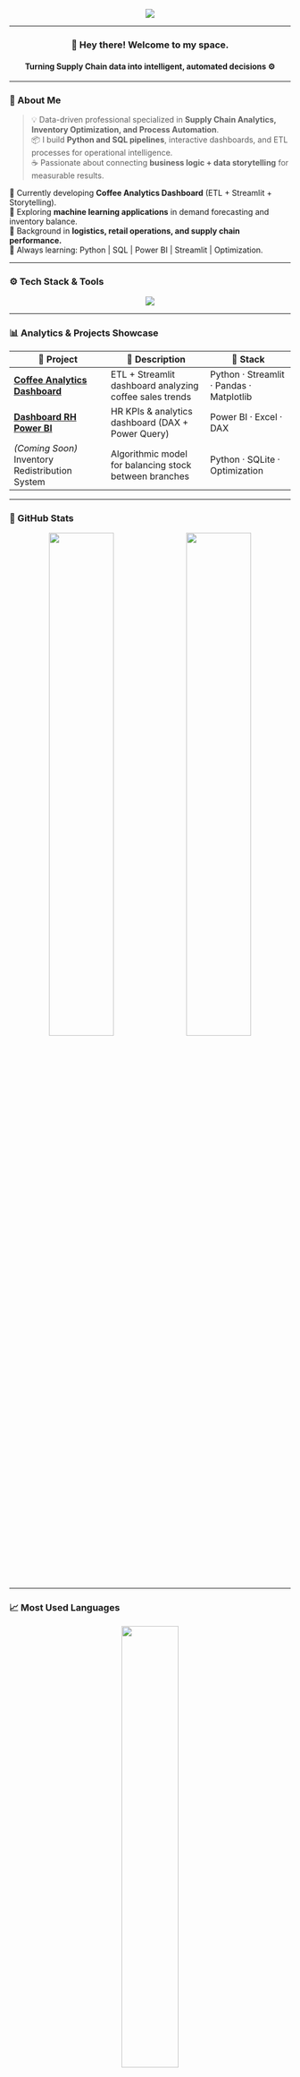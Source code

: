 <!-- ───────────────────────────────────────────── -->
<!-- 🎨 DARK DEV ELEGANCE THEME - by Wagner Jesus -->
<!-- ───────────────────────────────────────────── -->

<!-- HEADER -->
<p align="center">
  <img src="https://capsule-render.vercel.app/api?type=waving&color=0:2E2E2E,100:C4A484&height=150&section=header&text=WAGNER%20JESUS%20☕&fontColor=C4A484&fontAlignY=35&fontSize=45&desc=Supply%20Chain%20Analytics%20|%20Data%20Automation%20|%20Python%20•%20SQL%20•%20Power%20BI&descAlignY=55&descAlign=50" />
</p>

---

<h3 align="center">👋 Hey there! Welcome to my space.</h3>
<h4 align="center">Turning Supply Chain data into intelligent, automated decisions ⚙️</h4>

---

### 🧠 About Me
> 💡 Data-driven professional specialized in **Supply Chain Analytics, Inventory Optimization, and Process Automation**.  
> 📦 I build **Python and SQL pipelines**, interactive dashboards, and ETL processes for operational intelligence.  
> ☕ Passionate about connecting **business logic + data storytelling** for measurable results.  

🔹 Currently developing **Coffee Analytics Dashboard** (ETL + Streamlit + Storytelling).  
🔹 Exploring **machine learning applications** in demand forecasting and inventory balance.  
🔹 Background in **logistics, retail operations, and supply chain performance.**  
🔹 Always learning: Python | SQL | Power BI | Streamlit | Optimization.

---

### ⚙️ Tech Stack & Tools
<p align="center">
  <img src="https://skillicons.dev/icons?i=python,pandas,numpy,mysql,sqlite,powerbi,excel,streamlit,vscode,github,git" />
</p>

---

### 📊 Analytics & Projects Showcase
| 🚀 Project | 🧩 Description | 🧠 Stack |
|-------------|----------------|-----------|
| [**Coffee Analytics Dashboard**](https://github.com/wagnerflow/coffee-analytics) | ETL + Streamlit dashboard analyzing coffee sales trends | Python · Streamlit · Pandas · Matplotlib |
| [**Dashboard RH Power BI**](https://github.com/wagnerflow/dashboard-rh-powerbi) | HR KPIs & analytics dashboard (DAX + Power Query) | Power BI · Excel · DAX |
| *(Coming Soon)* Inventory Redistribution System | Algorithmic model for balancing stock between branches | Python · SQLite · Optimization |

---

### 🧮 GitHub Stats
<p align="center">
  <img width="48%" src="https://github-readme-stats.vercel.app/api?username=wagnerflow&show_icons=true&theme=tokyonight&hide_border=true&bg_color=0D1117&title_color=C4A484&icon_color=C4A484"/>
  <img width="48%" src="https://github-readme-streak-stats.herokuapp.com?user=wagnerflow&theme=tokyonight&hide_border=true&background=0D1117&ring=C4A484&fire=C4A484&currStreakLabel=C4A484"/>
</p>

---

### 📈 Most Used Languages
<p align="center">
  <img width="45%" src="https://github-readme-stats.vercel.app/api/top-langs/?username=wagnerflow&layout=compact&hide_border=true&theme=tokyonight&bg_color=0D1117&title_color=C4A484" />
</p>

---

### 🏅 GitHub Achievements & Badges
<p align="center">
  <img src="https://github-profile-trophy.vercel.app/?username=wagnerflow&theme=onestar&no-bg=true&no-frame=true&row=1&margin-w=10&title=Followers,Commits,Stars,Repositories,PullRequest" />
</p>

---

### 🌐 Connect With Me
<p align="center">
  <a href="https://linkedin.com/in/wagner-j-73a301386">
    <img src="https://img.shields.io/badge/LinkedIn-%230A66C2.svg?style=for-the-badge&logo=linkedin&logoColor=white"/>
  </a>
  <a href="mailto:reallygiveyato@gmail.com">
    <img src="https://img.shields.io/badge/Gmail-D14836?style=for-the-badge&logo=gmail&logoColor=white"/>
  </a>
  <a href="https://github.com/wagnerflow">
    <img src="https://img.shields.io/badge/GitHub-100000?style=for-the-badge&logo=github&logoColor=white"/>
  </a>
</p>

---

<p align="center">
  <img src="https://github-profile-summary-cards.vercel.app/api/cards/profile-details?username=wagnerflow&theme=tokyonight"/>
</p>

---

<p align="center">
  <i>“Dados sem contexto são apenas números. Com análise, tornam-se decisões.”</i><br>
  <b>— Wagner Jesus</b>
</p>

<p align="center">
  <img src="https://capsule-render.vercel.app/api?type=waving&color=0:C4A484,100:2E2E2E&height=100&section=footer"/>
</p>
